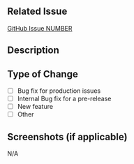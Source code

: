 ## Related Issue
[GitHub Issue NUMBER](https://github.com/RemoterLabs/remoter/issues/NUMBER)

## Description


## Type of Change
- [ ] Bug fix for production issues
- [ ] Internal Bug fix for a pre-release
- [ ] New feature
- [ ] Other

## Screenshots (if applicable)
N/A